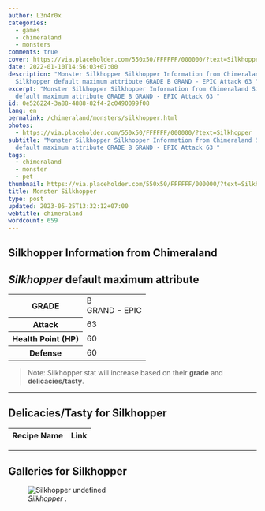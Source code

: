```yaml
---
author: L3n4r0x
categories:
  - games
  - chimeraland
  - monsters
comments: true
cover: https://via.placeholder.com/550x50/FFFFFF/000000/?text=Silkhopper
date: 2022-01-10T14:56:03+07:00
description: "Monster Silkhopper Silkhopper Information from Chimeraland
  Silkhopper default maximum attribute GRADE B GRAND - EPIC Attack 63 "
excerpt: "Monster Silkhopper Silkhopper Information from Chimeraland Silkhopper
  default maximum attribute GRADE B GRAND - EPIC Attack 63 "
id: 0e526224-3a88-4888-82f4-2c0490099f08
lang: en
permalink: /chimeraland/monsters/silkhopper.html
photos:
  - https://via.placeholder.com/550x50/FFFFFF/000000/?text=Silkhopper
subtitle: "Monster Silkhopper Silkhopper Information from Chimeraland Silkhopper
  default maximum attribute GRADE B GRAND - EPIC Attack 63 "
tags:
  - chimeraland
  - monster
  - pet
thumbnail: https://via.placeholder.com/550x50/FFFFFF/000000/?text=Silkhopper
title: Monster Silkhopper
type: post
updated: 2023-05-25T13:32:12+07:00
webtitle: chimeraland
wordcount: 659
---
```


<link
  rel="stylesheet"
  href="https://rawcdn.githack.com/dimaslanjaka/Web-Manajemen/870a349/css/bootstrap-5-3-0-alpha3-wrapper.css"
/>
<section id="bootstrap-wrapper">
  <div data-bs-theme="dark">
    <h2>Silkhopper Information from Chimeraland</h2>
    <h2 id="attribute"><i>Silkhopper</i> default maximum attribute</h2>
    <div class="row">
      <div class="col mb-2">
        <div class="card">
          <div class="card-body">
            <table>
              <tr>
                <th>GRADE</th>
                <td>B <br /><span class="text-purple">GRAND - EPIC</span></td>
              </tr>
              <tr>
                <th>Attack</th>
                <td>63</td>
              </tr>
              <tr>
                <th>Health Point (HP)</th>
                <td>60</td>
              </tr>
              <tr>
                <th>Defense</th>
                <td>60</td>
              </tr>
            </table>
          </div>
        </div>
      </div>
    </div>
    <blockquote class="bd-callout bd-callout-warning">
      Note: Silkhopper stat will increase based on their <b>grade</b> and
      <b>delicacies/tasty</b>.
    </blockquote>
    <hr />
    <h2 id="delicacies">Delicacies/Tasty for Silkhopper</h2>
    <div class="card">
      <div class="card-body">
        <div class="table-responsive">
          <table class="table table-striped">
            <thead>
              <tr>
                <th>Recipe Name</th>
                <th>Link</th>
              </tr>
            </thead>
            <tbody></tbody>
          </table>
        </div>
      </div>
    </div>
    <hr />
    <div id="gallery">
      <h2>Galleries for Silkhopper</h2>
      <div class="row">
        <div class="col-lg-6 col-12">
          <figure>
            <img
              src="https://www.webmanajemen.com/undefined"
              alt="Silkhopper undefined"
            />
            <figcaption style="word-wrap: break-word">
              <i>Silkhopper</i> .
            </figcaption>
          </figure>
        </div>
      </div>
    </div>
  </div>
</section>